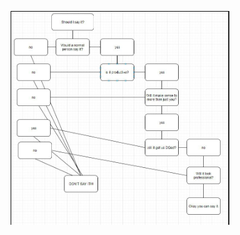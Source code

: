 <p align="center">
<img src="https://raw.githubusercontent.com/cainesmckoy/doom/master/flowchart.jpeg" width="350" title="hover text">
</p>
